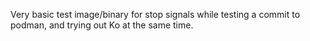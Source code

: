 Very basic test image/binary for stop signals while testing a commit to podman, and trying out Ko at the same time.
